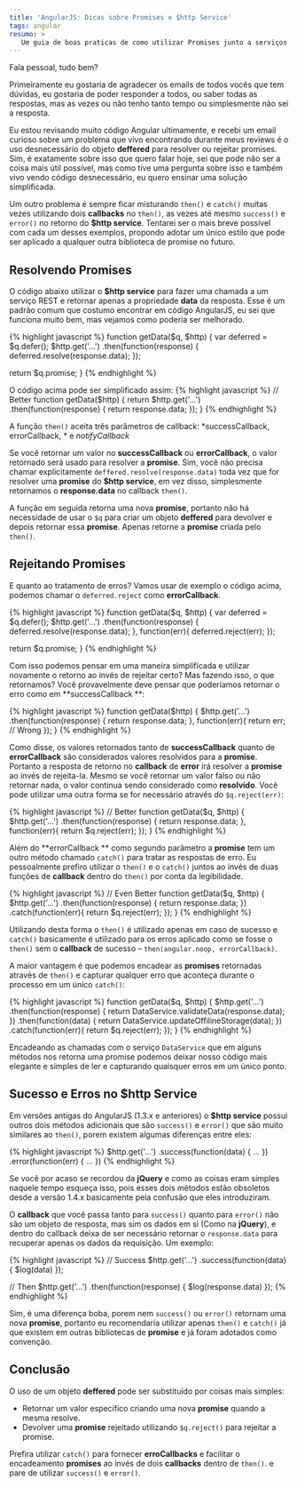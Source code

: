 ```yaml
---
title: 'AngularJS: Dicas sobre Promises e $http Service'
tags: angular
resumo: >
   Um guia de boas praticas de como utilizar Promises junto a serviços dentro do ecossistema do AngularJS, em especial o $http Service.
---
```


Fala pessoal, tudo bem?

Primeiramente eu gostaria de agradecer os emails de todos vocês que tem dúvidas, eu gostaria de poder responder a todos, ou saber todas as respostas, mas as vezes ou não tenho tanto tempo ou simplesmente não sei a resposta.

Eu estou revisando muito código Angular ultimamente, e recebi um email curioso sobre um problema que vivo encontrando durante meus reviews é o uso desnecessário do objeto **deffered** para resolver ou rejeitar promises. Sim, é exatamente sobre isso que quero falar hoje, sei que pode não ser a coisa mais útil possível, mas como tive uma pergunta sobre isso e também vivo vendo código desnecessário, eu quero ensinar uma solução simplificada.

Um outro problema é sempre ficar misturando `then()` e `catch()` muitas vezes utilizando dois **callbacks** no `then()`, as vezes até mesmo `success()` e `error()` no retorno do **$http service**. Tentarei ser o mais breve possível com cada um desses exemplos, propondo adotar um único estilo que pode ser aplicado a qualquer outra biblioteca de promise no futuro.

## Resolvendo Promises

O código abaixo utilizar o **$http service** para fazer uma chamada a um serviço REST e retornar apenas a propriedade **data** da resposta. Esse é um padrão comum que costumo encontrar em código AngularJS, eu sei que funciona muito bem, mas vejamos como poderia ser melhorado.

{% highlight javascript %}
function getData($q, $http) {
  var deferred = $q.defer();
  $http.get('...')
    .then(function(response) {
      deferred.resolve(response.data);
    });

  return $q.promise;
}
{% endhighlight %}

O código acima pode ser simplificado assim:
{% highlight javascript %}
// Better
function getData($http) {
  return $http.get('...')
    .then(function(response) {
      return response.data;
    });
}
{% endhighlight %}

A função `then()` aceita três parâmetros de callback: *successCallback, errorCallback, * e *notifyCallback*

Se você retornar um valor no **successCallback** ou **errorCallback**, o valor retornado será usado para resolver a **promise**. Sim, você não precisa chamar explicitamente `deffered.resolve(response.data)` toda vez que for resolver uma **promise** do **$http service**, em vez disso, simplesmente retornamos o **response.data** no callback `then()`.

A função em seguida retorna uma nova **promise**, portanto não há necessidade de usar o `$q` para criar um objeto **deffered** para devolver e depois retornar essa **promise**. Apenas retorne a **promise** criada pelo `then()`.

## Rejeitando Promises

E quanto ao tratamento de erros? Vamos usar de exemplo o código acima, podemos chamar o `deferred.reject` como **errorCallback**.

{% highlight javascript %}
function getData($q, $http) {
  var deferred = $q.defer();
  $http.get('...')
    .then(function(response) {
      deferred.resolve(response.data);
    },
    function(err){
      deferred.reject(err);
    });

  return $q.promise;
}
{% endhighlight %}


Com isso podemos pensar em uma maneira simplificada e utilizar novamente o retorno ao invés de rejeitar certo? Mas fazendo isso, o que retornamos? Você provavelmente deve pensar que poderíamos retornar o erro como em **successCallback **:

{% highlight javascript %}
function getData($http) {
  $http.get('...')
    .then(function(response) {
      return response.data;
    },
    function(err){
      return err; // Wrong
    });
}
{% endhighlight %}


Como disse, os valores retornados tanto de **successCallback** quanto de **errorCallback** são considerados valores resolvidos para a **promise**. Portanto a resposta de retorno no **callback** de **error** irá resolver a **promise** ao invés de rejeita-la. Mesmo se você retornar um valor falso ou não retornar nada, o valor continua sendo considerado como **resolvido**. Você pode utilizar uma outra forma se for necessário através do `$q.reject(err)`:

{% highlight javascript %}
// Better
function getData($q, $http) {
  $http.get('...')
    .then(function(response) {
      return response.data;
    },
    function(err){
      return $q.reject(err);
    });
}
{% endhighlight %}


Além do **errorCallback ** como segundo parâmetro a **promise** tem um outro método chamado `catch()` para tratar as respostas de erro. Eu pessoalmente prefiro utilizar o `then()` e o `catch()` juntos ao invés de duas funções de **callback** dentro do `then()` por conta da legibilidade.

{% highlight javascript %}
// Even Better
function getData($q, $http) {
  $http.get('...')
    .then(function(response) {
      return response.data;
    })
    .catch(function(err){
      return $q.reject(err);
    });
}
{% endhighlight %}


Utilizando desta forma o `then()` é utilizado apenas em caso de sucesso e `catch()` basicamente é utilizado para os erros aplicado como se fosse o `then()` sem o **callback** de sucesso – `then(angular.noop, errorCallback)`.

A maior vantagem é que podemos encadear as **promises** retornadas através de `then()` e capturar qualquer erro que aconteça durante o processo em um único `catch()`:

{% highlight javascript %}
function getData($q, $http) {
  $http.get('...')
    .then(function(response) {
      return DataService.validateData(response.data);
    })
    .then(function(data) {
      return DataService.updateOffilineStorage(data);
    })
    .catch(function(err){
      return $q.reject(err);
    });
}
{% endhighlight %}

Encadeando as chamadas com o serviço `DataService` que em alguns métodos nos retorna uma promise podemos deixar nosso código mais elegante e simples de ler e capturando quaisquer erros em um único ponto.

## Sucesso e Erros no $http Service

Em versões antigas do AngularJS (1.3.x e anteriores) o **$http service** possui outros dois métodos adicionais que são `success()` e `error()` que são muito similares ao `then()`, porem existem algumas diferenças entre eles:

{% highlight javascript %}
$http.get('...')
  .success(function(data) {
    ...
  })
  .error(function(err) {
    ...
  })
{% endhighlight %}


Se você por acaso se recordou da **jQuery** e como as coisas eram simples naquele tempo esqueça isso, pois esses dois métodos estão obsoletos desde a versão 1.4.x basicamente pela confusão que eles introduziram.

O **callback** que você passa tanto para `success()` quanto para `error()` não são um objeto de resposta, mas sim os dados em si (Como na **jQuery**), e dentro do callback deixa de ser necessário retornar o `response.data` para recuperar apenas os dados da requisição. Um exemplo:

{% highlight javascript %}
// Success
$http.get('...')
  .success(function(data) {
    $log(data)
  });
  
// Then
$http.get('...')
  .then(function(response) {
    $log(response.data)
  });
{% endhighlight %}


Sim, é uma diferença boba, porem nem `success()` ou `error()` retornam uma nova **promise**, portanto eu recomendaria utilizar apenas `then()` e `catch()` já que existem em outras bibliotecas de **promise** e já foram adotados como convenção.

## Conclusão

O uso de um objeto **deffered** pode ser substituído por coisas mais simples:

- Retornar um valor especifico criando uma nova **promise** quando a mesma resolve.
- Devolver uma **promise** rejeitado utilizando `$q.reject()` para rejeitar a promise.

Prefira utilizar `catch()` para fornecer **erroCallbacks** e facilitar o encadeamento **promises** ao invés de dois **callbacks** dentro de `then()`. e pare de utilizar `success()` e `error()`.
